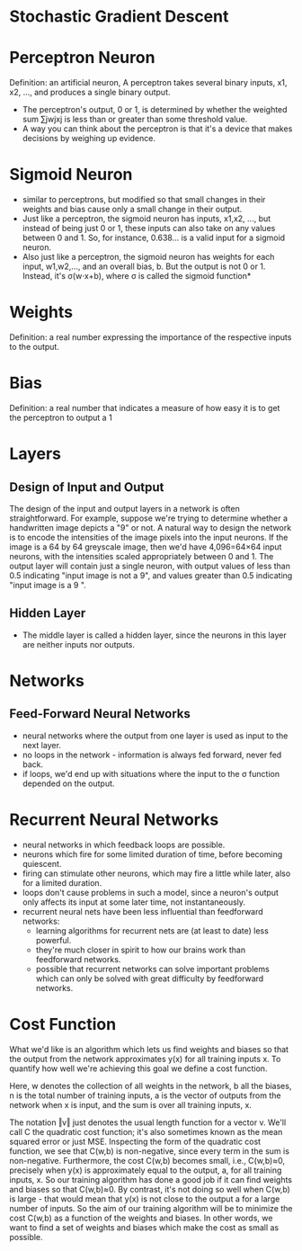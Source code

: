 # Stochastic Gradient Descent

# Perceptron Neuron
Definition: an artificial neuron, A perceptron takes several binary inputs, x1, x2, ..., and produces a single binary output.

- The perceptron's output, 0 or 1, is determined by whether the weighted sum ∑jwjxj is less than or greater than some threshold value.
- A way you can think about the perceptron is that it's a device that makes decisions by weighing up evidence.

# Sigmoid Neuron
- similar to perceptrons, but modified so that small changes in their weights and bias cause only a small change in their output.
- Just like a perceptron, the sigmoid neuron has inputs, x1,x2, ..., but instead of being just 0 or 1, these inputs can also take on any values between 0 and 1. So, for instance, 0.638... is a valid input for a sigmoid neuron.
- Also just like a perceptron, the sigmoid neuron has weights for each input, w1,w2,…, and an overall bias, b. But the output is not 0 or 1. Instead, it's σ(w⋅x+b), where σ is called the sigmoid function*

# Weights
Definition: a real number expressing the importance of the respective inputs to the output.

# Bias
Definition: a real number that indicates a measure of how easy it is to get the perceptron to output a 1

# Layers
## Design of Input and Output
The design of the input and output layers in a network is often straightforward. For example, suppose we're trying to determine whether a handwritten image depicts a "9" or not. A natural way to design the network is to encode the intensities of the image pixels into the input neurons. If the image is a 64 by 64 greyscale image, then we'd have 4,096=64×64 input neurons, with the intensities scaled appropriately between 0 and 1. The output layer will contain just a single neuron, with output values of less than 0.5 indicating "input image is not a 9", and values greater than 0.5 indicating "input image is a 9 ".

## Hidden Layer
- The middle layer is called a hidden layer, since the neurons in this layer are neither inputs nor outputs.

# Networks
## Feed-Forward Neural Networks
- neural networks where the output from one layer is used as input to the next layer.
- no loops in the network - information is always fed forward, never fed back. 
- if loops, we'd end up with situations where the input to the σ function depended on the output. 

# Recurrent Neural Networks
- neural networks in which feedback loops are possible.
- neurons which fire for some limited duration of time, before becoming quiescent. 
- firing can stimulate other neurons, which may fire a little while later, also for a limited duration.
- loops don't cause problems in such a model, since a neuron's output only affects its input at some later time, not instantaneously.
- recurrent neural nets have been less influential than feedforward networks:
    - learning algorithms for recurrent nets are (at least to date) less powerful.
    - they're much closer in spirit to how our brains work than feedforward networks.
    - possible that recurrent networks can solve important problems which can only be solved with great difficulty by feedforward networks.

# Cost Function
What we'd like is an algorithm which lets us find weights and biases so that the output from the network approximates y(x) for all training inputs x. To quantify how well we're achieving this goal we define a cost function.

Here, w denotes the collection of all weights in the network, b all the biases, n is the total number of training inputs, a is the vector of outputs from the network when x is input, and the sum is over all training inputs, x.

The notation ‖v‖ just denotes the usual length function for a vector v. We'll call C the quadratic cost function; it's also sometimes known as the mean squared error or just MSE. Inspecting the form of the quadratic cost function, we see that C(w,b) is non-negative, since every term in the sum is non-negative. Furthermore, the cost C(w,b) becomes small, i.e., C(w,b)≈0, precisely when y(x) is approximately equal to the output, a, for all training inputs, x. So our training algorithm has done a good job if it can find weights and biases so that C(w,b)≈0. By contrast, it's not doing so well when C(w,b) is large - that would mean that y(x) is not close to the output a for a large number of inputs. So the aim of our training algorithm will be to minimize the cost C(w,b) as a function of the weights and biases. In other words, we want to find a set of weights and biases which make the cost as small as possible.
